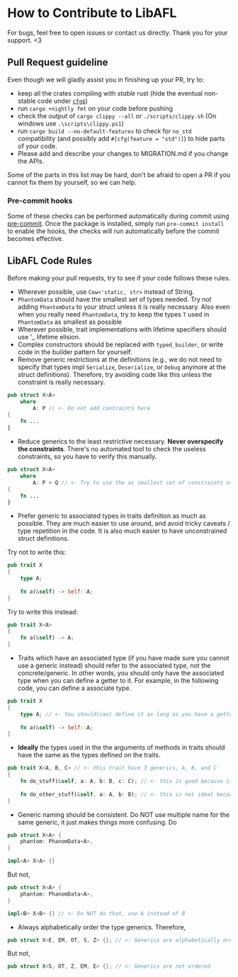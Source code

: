 # How to Contribute to LibAFL

For bugs, feel free to open issues or contact us directly. Thank you for your support. <3

## Pull Request guideline

Even though we will gladly assist you in finishing up your PR, try to:

- keep all the crates compiling with *stable* rust (hide the eventual non-stable code under [`cfg`s](https://github.com/AFLplusplus/LibAFL/blob/main/libafl/build.rs#L26))
- run `cargo +nightly fmt` on your code before pushing
- check the output of `cargo clippy --all` or `./scripts/clippy.sh` (On windows use `.\scripts\clippy.ps1`)
- run `cargo build --no-default-features` to check for `no_std` compatibility (and possibly add `#[cfg(feature = "std")]`) to hide parts of your code.
- Please add and describe your changes to MIGRATION.md if you change the APIs.

Some of the parts in this list may be hard, don't be afraid to open a PR if you cannot fix them by yourself, so we can help.

### Pre-commit hooks

Some of these checks can be performed automatically during commit using [pre-commit](https://pre-commit.com/).
Once the package is installed, simply run `pre-commit install` to enable the hooks, the checks will run automatically before the commit becomes effective.

## LibAFL Code Rules

Before making your pull requests, try to see if your code follows these rules.

- Wherever possible, use `Cow<'static, str>` instead of String.
- `PhantomData` should have the smallest set of types needed. Try not adding `PhantomData` to your struct unless it is really necessary. Also even when you really need `PhantomData`, try to keep the types `T` used in `PhantomData` as smallest as possible 
- Wherever possible, trait implementations with lifetime specifiers should use '_ lifetime elision.
- Complex constructors should be replaced with `typed_builder`, or write code in the builder pattern for yourself.
- Remove generic restrictions at the definitions (e.g., we do not need to specify that types impl `Serialize`, `Deserialize`, or `Debug` anymore at the struct definitions). Therefore, try avoiding code like this unless the constraint is really necessary.
```rust
pub struct X<A> 
    where
        A: P // <- Do not add contraints here
{
    fn ...
}
```
- Reduce generics to the least restrictive necessary. __Never overspecify the constraints__. There's no automated tool to check the useless constraints, so you have to verify this manually.
```rust
pub struct X<A> 
    where
        A: P + Q // <- Try to use the as smallest set of constraints as possible. If the code still compiles after deleting Q, then remove it. 
{
    fn ...
}
```

- Prefer generic to associated types in traits definition as much as possible. They are much easier to use around, and avoid tricky caveats / type repetition in the code. It is also much easier to have unconstrained struct definitions.

Try not to write this:
```rust
pub trait X
{
    type A;
    
    fn a(&self) -> Self::A;
}
```
Try to write this instead:
```rust
pub trait X<A>
{
    fn a(&self) -> A;
}
```

- Traits which have an associated type (if you have made sure you cannot use a generic instead) should refer to the associated type, not the concrete/generic. In other words, you should only have the associated type when you can define a getter to it. For example, in the following code, you can define a associate type.
```rust
pub trait X 
{
    type A; // <- You should(can) define it as long as you have a getter to it.
    
    fn a(&self) -> Self::A;
}
```

- __Ideally__ the types used in the the arguments of methods in traits should have the same as the types defined on the traits.
```rust
pub trait X<A, B, C> // <- this trait have 3 generics, A, B, and C
{
    fn do_stuff(&self, a: A, b: B, c: C); // <- this is good because it uses all A, B, and C.
    
    fn do_other_stuff(&self, a: A, b: B); // <- this is not ideal because it does not have C.
}
```
- Generic naming should be consistent. Do NOT use multiple name for the same generic, it just makes things more confusing. Do
```rust
pub struct X<A> {
    phantom: PhanomData<A>,
}

impl<A> X<A> {}
```
But not,
```rust
pub struct X<A> {
    phantom: PhanomData<A>,
}

impl<B> X<B> {} // <- Do NOT do that, use A instead of B
```
- Always alphabetically order the type generics. Therefore,
```rust
pub struct X<E, EM, OT, S, Z> {}; // <- Generics are alphabetically ordered
```
But not,
```rust
pub struct X<S, OT, Z, EM, E> {}; // <- Generics are not ordered
```
